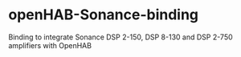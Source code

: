 # openHAB-Sonance-binding
Binding to integrate Sonance DSP 2-150, DSP 8-130 and DSP 2-750 amplifiers with OpenHAB
